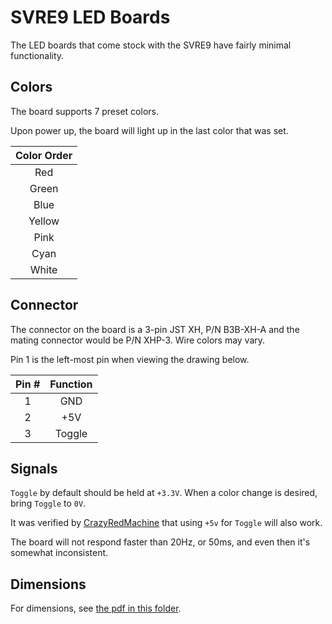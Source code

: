 # SVRE9 LED Boards

The LED boards that come stock with the SVRE9 have fairly minimal functionality.

## Colors

The board supports 7 preset colors.

Upon power up, the board will light up in the last color that was set.

| Color Order |
|:---:|
| Red |
| Green |
| Blue |
| Yellow |
| Pink |
| Cyan |
| White |

## Connector

The connector on the board is a 3-pin JST XH, P/N B3B-XH-A and the mating connector would be P/N XHP-3. Wire colors may vary.

Pin 1 is the left-most pin when viewing the drawing below.

| Pin # | Function |
|:---:|:---:|
| 1 | GND |
| 2 | +5V |
| 3 | Toggle |

## Signals

`Toggle` by default should be held at `+3.3V`. When a color change is desired, bring `Toggle` to `0V`.

It was verified by [CrazyRedMachine](https://github.com/CrazyRedMachine) that using `+5v` for `Toggle` will also work.

The board will not respond faster than 20Hz, or 50ms, and even then it's somewhat inconsistent.

## Dimensions

For dimensions, see [the pdf in this folder](svre9-led-board.pdf).